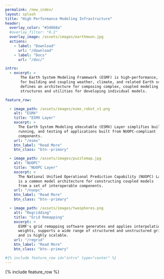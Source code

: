 ```yaml
---
permalink: /new_index/
layout: splash
title: "High Performance Modeling Infrastructure"
header:
  overlay_color: "#34668a"
  #overlay_filter: "0.2"
  overlay_image: /assets/images/earthmoon.jpg
  actions:
    - label: "Download"
      url: "/download"
    - label: "Docs"
      url: "/doc/"

intro:
  - excerpt: >
       The Earth System Modeling Framework (ESMF) is high-performance, flexible software infrastructure
       for building and coupling weather, climate, and related Earth science applications. ESMF
       defines an architecture for composing complex, coupled modeling systems and includes data
       structures and utilities for developing individual models.

feature_row:

  - image_path: /assets/images/esmx_robot_v1.png
    alt: "ESMX"
    title: "ESMX Layer"
    excerpt: >
      The Earth System Modeling eXecutable (ESMX) Layer simplifies building,
      running, and testing of applications built from NUOPC-compliant
      components.
    url: "/esmx"
    btn_label: "Read More"
    btn_class: "btn--primary"

  - image_path: /assets/images/puzzlemap.jpg
    alt: "NUOPC"
    title: "NUOPC Layer"
    excerpt: >
      The National Unified Operational Prediction Capability (NUOPC) Layer
      is a common model architecture for constructing coupled models
      from a set of interoperable components.
    url: "/nuopc"
    btn_label: "Read More"
    btn_class: "btn--primary"

  - image_path: /assets/images/twospheres.png
    alt: "Regridding"
    title: "Grid Remapping"
    excerpt: >
      ESMF's grid remapping software generates and applies interpolation
      weights, supports a wide range of structured and unstructured grids,
      and is highly scalable.
    url: "/regrid"
    btn_label: "Read More"
    btn_class: "btn--primary"

#{% include feature_row id="intro" type="center" %}
---
```



{% include feature_row %}

